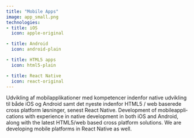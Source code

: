 ```yaml
---
title: "Mobile Apps"
image: app_small.png
technologies:
- title: iOS
  icon: apple-original

- title: Android
  icon: android-plain

- title: HTML5 apps
  icon: html5-plain

- title: React Native
  icon: react-original
---
```

<span lang="dk">
    Udvikling af mobilapplikationer med kompetencer indenfor native
    udvikling til både iOS og Android samt det nyeste indenfor HTML5 / web
    baserede cross platform løsninger, senest React Native.
</span>
<span lang="en">
    Development of mobileapplications with experience in native development
    in both iOS and Android, along with the latest HTML5/web based
    cross platform solutions. We are developing mobile platforms in
    React Native as well.
</span>
